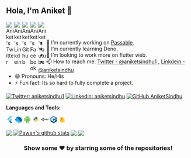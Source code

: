 ## Hola, I'm Aniket 👋

<a href="https://twitter.com/aniketsindhu1">
  <img align="left" alt="Aniket's Twitter" width="22px" src="https://cdn.jsdelivr.net/npm/simple-icons@v3/icons/twitter.svg" />
</a>
<a href="https://www.linkedin.com/in/aniket-sindhu-1653b1132/">
  <img align="left" alt="Aniket's Linkdein" width="22px" src="https://cdn.jsdelivr.net/npm/simple-icons@v3/icons/linkedin.svg" />
</a>
<a href="https://github.com/AniketSindhu">
  <img align="left" alt="Aniket's Github" width="22px" src="https://cdn.jsdelivr.net/npm/simple-icons@v3/icons/github.svg" />
</a>
<a href="https://www.facebook.com/aniket.sindhu">
  <img align="left" alt="Aniket's Facebook" width="22px" src="https://cdn.jsdelivr.net/npm/simple-icons@v3/icons/facebook.svg" />
</a>
<a href="https://www.youtube.com/channel/UCyvxwBAfHN7-Jx5MYuUeOtw">
  <img align="left" alt="Aniket's Youtube" width="22px" src="https://cdn.jsdelivr.net/npm/simple-icons@v3/icons/youtube.svg" />
</a>

<br/>
<br/>



- 🔭 I’m currently working on [Passable](https://github.com/AniketSindhu/passable).
- 🌱 I’m currently learning Deno.
- 🤔 I’m looking to work more on flutter web.
- 📫 How to reach me: [Twitter - @aniketsindhu1](https://twitter.com/aniketsindhu1) , [Linkdein - @aniketsindhu](https://www.linkedin.com/in/aniket-sindhu-1653b1132/)
- 😄 Pronouns: He/His
- ⚡ Fun fact: Its so hard to fully complete a project.

[![Twitter: aniketsindhu1](https://img.shields.io/twitter/follow/aniketsindhu1?style=social)](https://twitter.com/aniketsindhu1)
[![Linkedin: aniketsindhu](https://img.shields.io/badge/aniketsindhu-blue?style=flat-square&logo=Linkedin&logoColor=white&link=https://www.linkedin.com/in/aniket-sindhu-1653b1132/)](https://www.linkedin.com/in/aniket-sindhu/)
[![GitHub AniketSindhu](https://img.shields.io/github/followers/aniketsindhu?label=follow&style=social)](https://github.com/aniketsindhu)


**Languages and Tools:**  

<code><img height="20" src="https://raw.githubusercontent.com/github/explore/80688e429a7d4ef2fca1e82350fe8e3517d3494d/topics/flutter/flutter.png"></code>
<code><img height="20" src="https://raw.githubusercontent.com/github/explore/80688e429a7d4ef2fca1e82350fe8e3517d3494d/topics/dart/dart.png"></code>
<code><img height="20" src="https://raw.githubusercontent.com/github/explore/80688e429a7d4ef2fca1e82350fe8e3517d3494d/topics/android/android.png"></code>
<code><img height="20" src="https://raw.githubusercontent.com/github/explore/80688e429a7d4ef2fca1e82350fe8e3517d3494d/topics/python/python.png"></code> 
<code><img height="20" src="https://raw.githubusercontent.com/github/explore/80688e429a7d4ef2fca1e82350fe8e3517d3494d/topics/unity/unity.png"></code>
<code><img height="20" src="https://raw.githubusercontent.com/github/explore/80688e429a7d4ef2fca1e82350fe8e3517d3494d/topics/cpp/cpp.png"></code>
<code><img height="20" src="https://raw.githubusercontent.com/github/explore/80688e429a7d4ef2fca1e82350fe8e3517d3494d/topics/firebase/firebase.png"></code>    

<a href="https://github.com/aniketsindhu">
  <img align="center" src="https://github-readme-stats.vercel.app/api/top-langs/?username=aniketsindhu&theme=dark&hide_langs_below=1" />
</a>
<a href="https://github.com/aniketsindhu">
 <img align="center" src="https://github-readme-stats.vercel.app/api?username=aniketsindhu&show_icons=true&theme=dark&line_height=27" alt="Pawan's github stats"/>
</a>
<a href="https://github.com/AniketSindhu/mask_detector">
  <img align="center" src="https://github-readme-stats.vercel.app/api/pin/?username=aniketsindhu&repo=Mask_Detector&theme=dark" />

</a>
<a href="https://github.com/AniketSindhu/Gamiac">
 <img align="center" src="https://github-readme-stats.vercel.app/api/pin/?username=aniketsindhu&repo=Gamiac&theme=dark" />
</a>

<div align="center">

### Show some ❤️ by starring some of the repositories!

</div>
